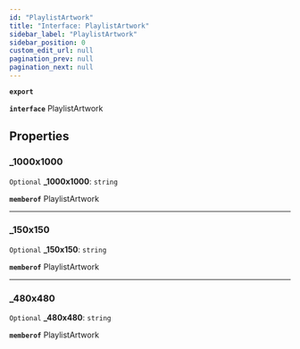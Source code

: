 ```yaml
---
id: "PlaylistArtwork"
title: "Interface: PlaylistArtwork"
sidebar_label: "PlaylistArtwork"
sidebar_position: 0
custom_edit_url: null
pagination_prev: null
pagination_next: null
---
```


**`export`**

**`interface`** PlaylistArtwork

## Properties

### \_1000x1000

 `Optional` **\_1000x1000**: `string`

**`memberof`** PlaylistArtwork

___

### \_150x150

 `Optional` **\_150x150**: `string`

**`memberof`** PlaylistArtwork

___

### \_480x480

 `Optional` **\_480x480**: `string`

**`memberof`** PlaylistArtwork
